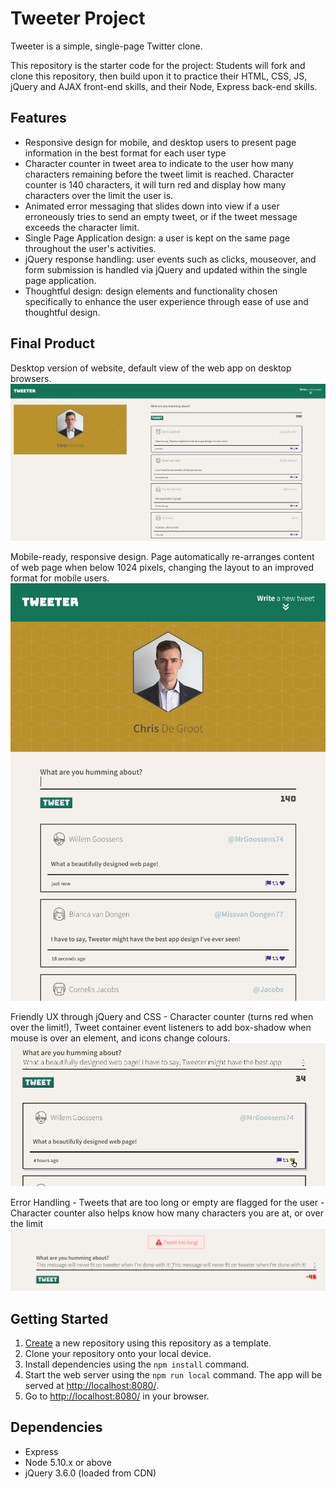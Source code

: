 # Tweeter Project

Tweeter is a simple, single-page Twitter clone.

This repository is the starter code for the project: Students will fork and clone this repository, then build upon it to practice their HTML, CSS, JS, jQuery and AJAX front-end skills, and their Node, Express back-end skills.

## Features

- Responsive design for mobile, and desktop users to present page information in the best format for each user type
- Character counter in tweet area to indicate to the user how many characters remaining before the tweet limit is reached. Character counter is 140 characters, it will turn red and display how many characters over the limit the user is.
- Animated error messaging that slides down into view if a user erroneously tries to send an empty tweet, or if the tweet message exceeds the character limit.
- Single Page Application design: a user is kept on the same page throughout the user's activities.
- jQuery response handling: user events such as clicks, mouseover, and form submission is handled via jQuery and updated within the single page application.
- Thoughtful design: design elements and functionality chosen specifically to enhance the user experience through ease of use and thoughtful design.

## Final Product

Desktop version of website, default view of the web app on desktop browsers.
!["Desktop version of website"](https://raw.githubusercontent.com/christopherdegroot/tweeter/master/docs/Desktop.PNG)

Mobile-ready, responsive design. Page automatically re-arranges content of web page when below 1024 pixels, changing the layout to an improved format for mobile users.
!["Mobile Version"](https://raw.githubusercontent.com/christopherdegroot/tweeter/master/docs/Mobile.PNG)

Friendly UX through jQuery and CSS - Character counter (turns red when over the limit!), Tweet container event listeners to add box-shadow when mouse is over an element, and icons change colours.
!["Features"](https://raw.githubusercontent.com/christopherdegroot/tweeter/master/docs/features.png)

Error Handling - Tweets that are too long or empty are flagged for the user - Character counter also helps know how many characters you are at, or over the limit
!["Error Handling - Tweets that are too long or empty are flagged for the user - Character counter also helps know how many characters you are at, or over the limit"](https://raw.githubusercontent.com/christopherdegroot/tweeter/master/docs/ErrorHandling.PNG)

## Getting Started

1. [Create](https://docs.github.com/en/repositories/creating-and-managing-repositories/creating-a-repository-from-a-template) a new repository using this repository as a template.
2. Clone your repository onto your local device.
3. Install dependencies using the `npm install` command.
3. Start the web server using the `npm run local` command. The app will be served at <http://localhost:8080/>.
4. Go to <http://localhost:8080/> in your browser.

## Dependencies

- Express
- Node 5.10.x or above
- jQuery 3.6.0 (loaded from CDN)



